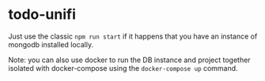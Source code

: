 # todo-unifi

Just use the classic `npm run start` if it happens that you have an instance of mongodb installed locally.

Note: you can also use docker to run the DB instance and project together isolated with docker-compose using the `docker-compose up` command.
